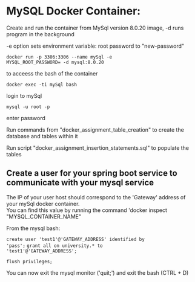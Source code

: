
# MySQL Docker Container:

Create and run the container from MySql version 8.0.20 image, -d runs program in the background

-e option sets environment variable: root password to "new-password"

<code>docker run -p 3306:3306 --name mySql -e MYSQL_ROOT_PASSWORD=<new-password> -d mysql:8.0.20</code>

to acceess the bash of the container

<code>docker exec -ti mySql bash</code>

login to mySql

<code>mysql -u root -p</code>

enter password 

Run commands from "docker_assignment_table_creation" to create the database and tables within it

Run script "docker_assignment_insertion_statements.sql" to populate the tables

## Create a user for your spring boot service to communicate with your mysql service

The IP of your user host should correspond to the 'Gateway' address of your mySql docker container.<br/>  You can find this value by running the command 'docker inspect "MYSQL_CONTAINER_NAME"

From the mysql bash:

<code>create user 'test1'@'GATEWAY_ADDRESS' identified by 'pass';</code>
<code>grant all on university.* to 'test1'@'GATEWAY_ADDRESS';</code>

<code>flush privileges;</code>

You can now exit the mysql monitor ('quit;') and exit the bash (CTRL + D)
